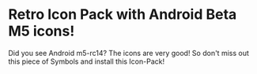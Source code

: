 # Retro Icon Pack with Android Beta M5 icons!
Did you see Android m5-rc14? The icons are very good! So don't miss out this piece of Symbols and install this Icon-Pack!
